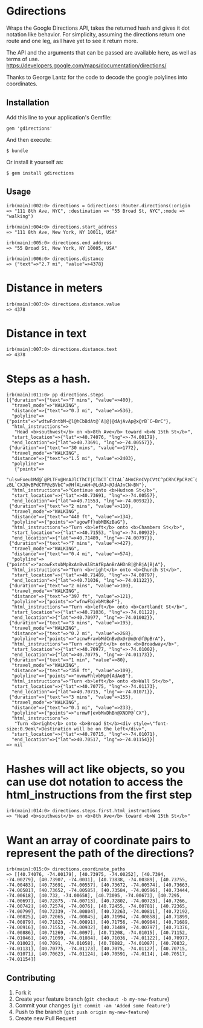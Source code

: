 # Gdirections

Wraps the Google Directions API, takes the returned hash and gives it dot notation like behavior.  For simplicity, assuming the 
directions return one route and one leg, as I have yet to see it return more.

The API and the arguments that can be passed are available here, as well as terms of use.
https://developers.google.com/maps/documentation/directions/


Thanks to George Lantz for the code to decode the google polylines into coordinates.

## Installation

Add this line to your application's Gemfile:

    gem 'gdirections'

And then execute:

    $ bundle

Or install it yourself as:

    $ gem install gdirections

## Usage


	irb(main):002:0> directions = Gdirections::Router.directions(:origin => "111 8th Ave, NYC", :destination => "55 Broad St, NYC",:mode => "walking")

	irb(main):004:0> directions.start_address
	=> "111 8th Ave, New York, NY 10011, USA"

	irb(main):005:0> directions.end_address
	=> "55 Broad St, New York, NY 10005, USA"

	irb(main):006:0> directions.distance
	=> {"text"=>"2.7 mi", "value"=>4378}

# Distance in meters
	irb(main):007:0> directions.distance.value
	=> 4378

# Distance in text
	irb(main):007:0> directions.distance.text
	=> 4378

# Steps as a hash.
	irb(main):011:0> pp directions.steps
	[{"duration"=>{"text"=>"7 mins", "value"=>400},
	  "travel_mode"=>"WALKING",
	  "distance"=>{"text"=>"0.3 mi", "value"=>536},
	  "polyline"=>{"points"=>"wdtwFdntbM~@l@hCbBdAt@`A|@|@dAjAvAp@x@rB`C~BrC"},
	  "html_instructions"=>
	   "Head <b>southwest</b> on <b>8th Ave</b> toward <b>W 15th St</b>",
	  "start_location"=>{"lat"=>40.74076, "lng"=>-74.00179},
	  "end_location"=>{"lat"=>40.73691, "lng"=>-74.00557}},
	 {"duration"=>{"text"=>"30 mins", "value"=>1772},
	  "travel_mode"=>"WALKING",
	  "distance"=>{"text"=>"1.5 mi", "value"=>2403},
	  "polyline"=>
	   {"points"=>
	     "ulswFxeubMd@`@PLTFv@HnAJlCThCTjCTbCT`CTtAL`AHnCRnCVpCVtC^pCRhCPpCRzC`@N@pBPzBVjBR^FPDT@XDXBZ?zBL`CXJ@vBPdCTP@zBVbC^x@HfALnAH~@LdAJ~@JdAJnCN~BN"},
	  "html_instructions"=>"Continue onto <b>Hudson St</b>",
	  "start_location"=>{"lat"=>40.73691, "lng"=>-74.00557},
	  "end_location"=>{"lat"=>40.71553, "lng"=>-74.00932}},
	 {"duration"=>{"text"=>"2 mins", "value"=>110},
	  "travel_mode"=>"WALKING",
	  "distance"=>{"text"=>"440 ft", "value"=>134},
	  "polyline"=>{"points"=>"agowFf}ubMBKzBaG"},
	  "html_instructions"=>"Turn <b>left</b> onto <b>Chambers St</b>",
	  "start_location"=>{"lat"=>40.71553, "lng"=>-74.00932},
	  "end_location"=>{"lat"=>40.71489, "lng"=>-74.00797}},
	 {"duration"=>{"text"=>"7 mins", "value"=>427},
	  "travel_mode"=>"WALKING",
	  "distance"=>{"text"=>"0.4 mi", "value"=>574},
	  "polyline"=>{"points"=>"acowFxtubMpBxAnBvAlBtAfBpAnBrAHDnB|@hBjA|BjA"},
	  "html_instructions"=>"Turn <b>right</b> onto <b>Church St</b>",
	  "start_location"=>{"lat"=>40.71489, "lng"=>-74.00797},
	  "end_location"=>{"lat"=>40.71036, "lng"=>-74.01122}},
	 {"duration"=>{"text"=>"2 mins", "value"=>100},
	  "travel_mode"=>"WALKING",
	  "distance"=>{"text"=>"397 ft", "value"=>121},
	  "polyline"=>{"points"=>"wfnwFbivbMtBoF"},
	  "html_instructions"=>"Turn <b>left</b> onto <b>Cortlandt St</b>",
	  "start_location"=>{"lat"=>40.71036, "lng"=>-74.01122},
	  "end_location"=>{"lat"=>40.70977, "lng"=>-74.01002}},
	 {"duration"=>{"text"=>"3 mins", "value"=>195},
	  "travel_mode"=>"WALKING",
	  "distance"=>{"text"=>"0.2 mi", "value"=>268},
	  "polyline"=>{"points"=>"acnwFravbMdCnBv@x@r@n@n@f@pBrA"},
	  "html_instructions"=>"Turn <b>right</b> onto <b>Broadway</b>",
	  "start_location"=>{"lat"=>40.70977, "lng"=>-74.01002},
	  "end_location"=>{"lat"=>40.70775, "lng"=>-74.01173}},
	 {"duration"=>{"text"=>"1 min", "value"=>80},
	  "travel_mode"=>"WALKING",
	  "distance"=>{"text"=>"358 ft", "value"=>109},
	  "polyline"=>{"points"=>"mvmwFhlvbMp@{AdAoB"},
	  "html_instructions"=>"Turn <b>left</b> onto <b>Wall St</b>",
	  "start_location"=>{"lat"=>40.70775, "lng"=>-74.01173},
	  "end_location"=>{"lat"=>40.70715, "lng"=>-74.01071}},
	 {"duration"=>{"text"=>"3 mins", "value"=>155},
	  "travel_mode"=>"WALKING",
	  "distance"=>{"text"=>"0.1 mi", "value"=>233},
	  "polyline"=>{"points"=>"urmwF|evbMvDhBn@XNDP@`CX"},
	  "html_instructions"=>
	   "Turn <b>right</b> onto <b>Broad St</b><div style=\"font-size:0.9em\">Destination will be on the left</div>",
	  "start_location"=>{"lat"=>40.70715, "lng"=>-74.01071},
	  "end_location"=>{"lat"=>40.70517, "lng"=>-74.01154}}]
	=> nil

# Hashes will act like objects, so you can use dot notation to access the html_instructions from the first step
	irb(main):014:0> directions.steps.first.html_instructions
	=> "Head <b>southwest</b> on <b>8th Ave</b> toward <b>W 15th St</b>"

# Want an array of coordinate pairs to represent the path of the directions?

	irb(main):015:0> directions.coordinate_paths
	=> [[40.74076, -74.00179], [40.73975, -74.00252], [40.7394, -74.00279], [40.73907, -74.0031], [40.73838, -74.00389], [40.73755, -74.00483], [40.73691, -74.00557], [40.73672, -74.00574], [40.73663, -74.00581], [40.73652, -74.00585], [40.73584, -74.00596], [40.73444, -74.00618], [40.732, -74.00658], [40.73095, -74.00673], [40.7295, -74.00697], [40.72875, -74.00713], [40.72802, -74.00723], [40.7266, -74.00742], [40.72574, -74.0076], [40.72455, -74.00781], [40.72365, -74.00799], [40.72339, -74.00804], [40.72263, -74.00811], [40.72192, -74.00825], [40.72065, -74.00845], [40.71994, -74.00858], [40.71899, -74.00879], [40.71823, -74.00891], [40.71756, -74.00904], [40.71689, -74.00916], [40.71553, -74.00932], [40.71489, -74.00797], [40.71376, -74.00886], [40.71269, -74.0097], [40.71208, -74.01015], [40.71152, -74.01046], [40.71099, -74.01084], [40.71036, -74.01122], [40.70977, -74.01002], [40.7091, -74.01058], [40.70882, -74.01087], [40.70832, -74.01131], [40.70775, -74.01173], [40.7075, -74.01127], [40.70715, -74.01071], [40.70623, -74.01124], [40.70591, -74.0114], [40.70517, -74.01154]]


## Contributing

1. Fork it
2. Create your feature branch (`git checkout -b my-new-feature`)
3. Commit your changes (`git commit -am 'Added some feature'`)
4. Push to the branch (`git push origin my-new-feature`)
5. Create new Pull Request
